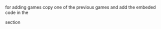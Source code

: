 for adding games copy one of the previous games and add the embeded code in the 
<!-- Main Page -->
section